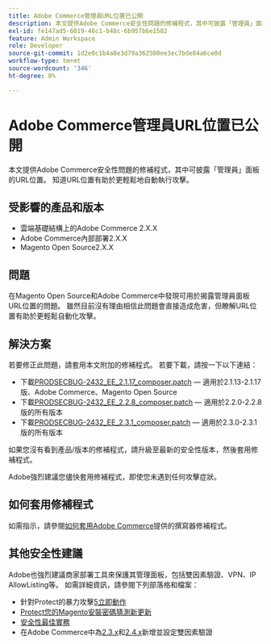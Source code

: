 ```yaml
---
title: Adobe Commerce管理員URL位置已公開
description: 本文提供Adobe Commerce安全性問題的修補程式，其中可披露「管理員」面板的URL位置。 知道URL位置有助於更輕鬆地自動執行攻擊。
exl-id: fe147ad5-6019-46c1-b48c-6b957b6e1582
feature: Admin Workspace
role: Developer
source-git-commit: 1d2e0c1b4a8e3d79a362500ee3ec7bde84a6ce0d
workflow-type: tm+mt
source-wordcount: '346'
ht-degree: 0%

---
```


# Adobe Commerce管理員URL位置已公開

本文提供Adobe Commerce安全性問題的修補程式，其中可披露「管理員」面板的URL位置。 知道URL位置有助於更輕鬆地自動執行攻擊。

## 受影響的產品和版本

* 雲端基礎結構上的Adobe Commerce 2.X.X
* Adobe Commerce內部部署2.X.X
* Magento Open Source2.X.X

## 問題

在Magento Open Source和Adobe Commerce中發現可用於揭露管理員面板URL位置的問題。 雖然目前沒有理由相信此問題會直接造成危害，但瞭解URL位置有助於更輕鬆自動化攻擊。

## 解決方案

若要修正此問題，請套用本文附加的修補程式。 若要下載，請按一下以下連結：

* 下載[PRODSECBUG-2432\_EE\_2.1.17\_composer.patch](assets/PRODSECBUG-2432_EE_2.1.17_composer.patch.zip) — 適用於2.1.13-2.1.17版、Adobe Commerce、Magento Open Source
* 下載[PRODSECBUG-2432\_EE\_2.2.8\_composer.patch](assets/PRODSECBUG-2432_EE_2.2.8_composer.patch.zip) — 適用於2.2.0-2.2.8版的所有版本
* 下載[PRODSECBUG-2432\_EE\_2.3.1\_composer.patch](assets/PRODSECBUG-2432_EE_2.3.1_composer.patch.zip) — 適用於2.3.0-2.3.1版的所有版本

如果您沒有看到產品/版本的修補程式，請升級至最新的安全性版本，然後套用修補程式。

Adobe強烈建議您儘快套用修補程式，即使您未遇到任何攻擊症狀。

## 如何套用修補程式

如需指示，請參閱[如何套用Adobe Commerce](/help/how-to/general/how-to-apply-a-composer-patch-provided-by-magento.md)提供的撰寫器修補程式。

## 其他安全性建議

Adobe也強烈建議商家部署工具來保護其管理面板，包括雙因素驗證、VPN、IP AllowListing等。 如需詳細資訊，請參閱下列部落格和檔案：

* 針對Protect的暴力攻擊[5立即動作](https://magento.com/security/best-practices/5-immediate-actions-protect-against-brute-force-attacks)
* [Protect您的Magento安裝密碼猜測新更新](https://magento.com/security/best-practices/protect-your-magento-installation-password-guessing-new-update)
* [安全性最佳實務](https://magento.com/security/best-practices/security-best-practices)
* 在Adobe Commerce中為[2.3.x](https://docs.magento.com/user-guide/v2.3/stores/security-two-factor-authentication.html)和[2.4.x](https://docs.magento.com/user-guide/stores/security-two-factor-authentication.html)新增並設定雙因素驗證
